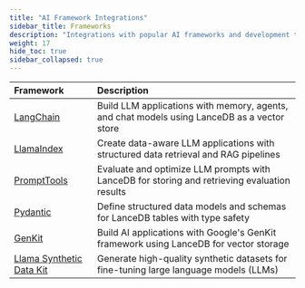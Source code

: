 ```yaml
---
title: "AI Framework Integrations"
sidebar_title: Frameworks
description: "Integrations with popular AI frameworks and development tools"
weight: 17
hide_toc: true
sidebar_collapsed: true
---
```


| Framework | Description |
|:----------|:------------|
| [LangChain](/docs/integrations/frameworks/langchain) | Build LLM applications with memory, agents, and chat models using LanceDB as a vector store |
| [LlamaIndex](/docs/integrations/frameworks/llamaindex) | Create data-aware LLM applications with structured data retrieval and RAG pipelines |
| [PromptTools](/docs/integrations/frameworks/prompttools) | Evaluate and optimize LLM prompts with LanceDB for storing and retrieving evaluation results |
| [Pydantic](/docs/integrations/frameworks/pydantic) | Define structured data models and schemas for LanceDB tables with type safety |
| [GenKit](/docs/integrations/frameworks/genkit) | Build AI applications with Google's GenKit framework using LanceDB for vector storage |
| [Llama Synthetic Data Kit](/docs/integrations/frameworks/synthetic-data-kit) | Generate high-quality synthetic datasets for fine-tuning large language models (LLMs) |